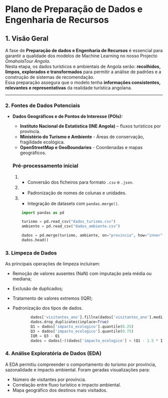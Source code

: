 # Plano de Preparação de Dados e Engenharia de Recursos

## 1. Visão Geral
A fase de **Preparação de dados e Engenharia de Recursos** é essencial para garantir a qualidade dos modelos de Machine Learning no nosso Projecto *OmaholaTour Angola*.  
Nesta etapa, os dados turísticos e ambientais de Angola serão: **recolhidos, limpos, explorados e transformados** para permitir a análise de padrões e a construção de sistemas de recomendação.  
Essa preparação assegura que o modelo tenha **informações consistentes, relevantes e representativas** da realidade turística angolana.

---

### 2. Fontes de Dados Potenciais

* **Dados Geográficos e de Pontos de Interesse (POIs):**
    * **Instituto Nacional de Estatística (INE Angola)** – fluxos turísticos por província.
    * **Ministério do Turismo e Ambiente** - Áreas de conservação, fragilidade ecológica.
    * **OpenStreetMap e GeoBoundaries** - Coordenadas e mapas geográficos.

    ### Pré-processamento inicial
    1. * Conversão dos ficheiros para formato `.csv` e `.json`.  
    2. * Padronização de nomes de colunas e unidades.  
    3. * Integração de datasets com `pandas.merge()`.

    ```python
        import pandas as pd

        turismo = pd.read_csv("dados_turismo.csv")
        ambiente = pd.read_csv("dados_ambiente.csv")

        dados = pd.merge(turismo, ambiente, on="provincia", how="inner")
        dados.head()

### 3. Limpeza de Dados 
As principais operações de limpeza incluíram:

* Remoção de valores ausentes (NaN) com imputação pela média ou mediana;
* Exclusão de duplicados;
* Tratamento de valores extremos (IQR);
* Padronização dos tipos de dados.
    
    ```python
            dados['visitantes_ano'].fillna(dados['visitantes_ano'].median(), inplace=True)
            dados.drop_duplicates(inplace=True)
            Q1 = dados['impacto_ecologico'].quantile(0.25)
            Q3 = dados['impacto_ecologico'].quantile(0.75)
            IQR = Q3 - Q1
            dados = dados[~((dados['impacto_ecologico'] < (Q1 - 1.5 * IQR)) | (dados['impacto_ecologico'] > (Q3 + 1.5 * IQR)))]

### 4. Análise Exploratória de Dados (EDA)
A EDA permitiu compreender o comportamento do turismo por província, sazonalidade e impacto ambiental.
Foram geradas visualizações para:

* Número de visitantes por província.
* Correlação entre fluxo turístico e impacto ambiental.
* Mapa geográfico dos destinos mais visitados.

